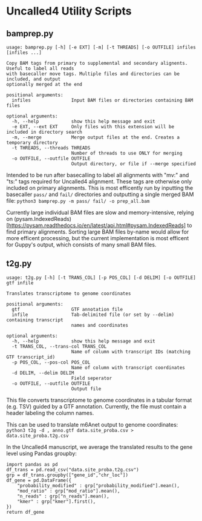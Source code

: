 # Uncalled4 Utility Scripts

## bamprep.py

```
usage: bamprep.py [-h] [-e EXT] [-m] [-t THREADS] [-o OUTFILE] infiles [infiles ...]

Copy BAM tags from primary to supplemental and secondary alignents. Useful to label all reads
with basecaller move tags. Multiple files and directories can be included, and output
optionally merged at the end

positional arguments:
  infiles               Input BAM files or directories containing BAM files

optional arguments:
  -h, --help            show this help message and exit
  -e EXT, --ext EXT     Only files with this extension will be included in directory search
  -m, --merge           Merge output files at the end. Creates a temporary directory
  -t THREADS, --threads THREADS
                        Number of threads to use ONLY for merging
  -o OUTFILE, --outfile OUTFILE
                        Output directory, or file if --merge specified
```

Intended to be run after basecalling to label all alignments with "mv:" and "ts:" tags required for Uncalled4 alignment. These tags are otherwise only included on primary alignments. This is most efficently run by inputting the basecaller `pass/` and `fail/` directories and outputting a single merged BAM file: `python3 bamprep.py -m pass/ fail/ -o prep_all.bam`

Currently large individual BAM files are slow and memory-intensive, relying on (pysam.IndexedReads)[https://pysam.readthedocs.io/en/latest/api.html#pysam.IndexedReads] to find primary alignments. Sorting large BAM files by-name would allow for more efficent processing, but the current implementation is most efficent for Guppy's output, which consists of many small BAM files. 

## t2g.py

```
usage: t2g.py [-h] [-t TRANS_COL] [-p POS_COL] [-d DELIM] [-o OUTFILE] gtf infile

Translates transcriptome to genome coordinates

positional arguments:
  gtf                   GTF annotation file
  infile                Tab-delimited file (or set by --delim) containing transcript
                        names and coordinates

optional arguments:
  -h, --help            show this help message and exit
  -t TRANS_COL, --trans-col TRANS_COL
                        Name of column with transcript IDs (matching GTF transcript_id)
  -p POS_COL, --pos-col POS_COL
                        Name of column with transcript coordinates
  -d DELIM, --delim DELIM
                        Field seperator
  -o OUTFILE, --outfile OUTFILE
                        Output file
```

This file converts transcriptome to genome coordinates in a tabular format (e.g. TSV) guided by a GTF annotation. Currently, the file must contain a header labeling the column names.

This can be used to translate m6Anet output to genome coordinates: `python3 t2g -d , anno.gtf data.site_proba.csv > data.site_proba.t2g.csv`

In the Uncalled4 manuscript, we average the translated results to the gene level using Pandas groupby:

```
import pandas as pd
df_trans = pd.read_csv("data.site_proba.t2g.csv")
grp = df_trans.groupby(["gene_id","chr_loc"])
df_gene = pd.DataFrame({
	"probability_modified" : grp["probability_modified"].mean(),
	"mod_ratio" : grp["mod_ratio"].mean(),
	"n_reads" : grp["n_reads"].mean(),
	"kmer" : grp["kmer"].first(),
})
return df_gene
```
